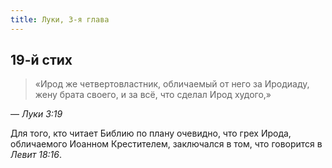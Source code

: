 ```yaml
---
title: Луки, 3-я глава
---
```


## 19-й стих

> «Ирод же четвертовластник, обличаемый от него за Иродиаду, жену брата своего,
> и за всё, что сделал Ирод худого,»

— <cite>Луки 3:19</cite>

Для того, кто читает Библию по плану очевидно, что грех Ирода, обличаемого
Иоанном Крестителем, заключался в том, что говорится в <cite>Левит 18:16</cite>.
